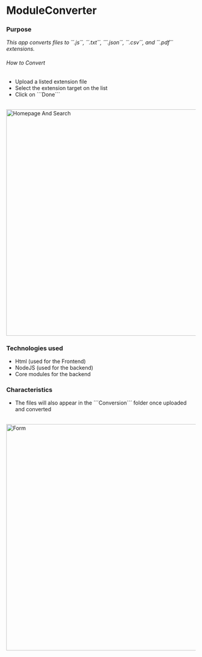
# ModuleConverter #

### Purpose ###

_This app converts files to ´´´.js´´´, ´´´.txt´´´, ´´´´.json´´´, ´´´.csv´´´, and ´´´.pdf´´´ extensions._

###### How to Convert ######

- Upload a listed extension file
- Select the extension target on the list
- Click on ´´´Done´´´
<br/>
<img alt="Homepage And Search" src="src/gifs/Foodbooking_(Home-Search).gif" width="800" height="600" />


### Technologies used ###

- Html (used for the Frontend)
- NodeJS (used for the backend)
- Core modules for the backend

### Characteristics ###

- The files will also appear in the ´´´Conversion´´´ folder once uploaded and converted
<br />
<img alt="Form" src="src/gifs/Foodbooking_(Form).gif" width="800" height="600" />

